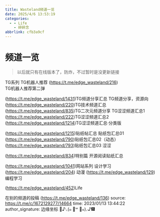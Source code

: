 ```yaml
---
title: Wasteland频道一览
date: 2025/4/6 13:53:19
categories:
  - - Life
    - 碎碎念
abbrlink: cfb3a9cf
---
```



# 频道一览

> 以后就只有在线版本了，防炸，不过暂时是没更新链接

TG系列
TG机器人推荐 (https://t.me/edge_wasteland/216)  
TG机器人推荐第二弹

 (https://t.me/edge_wasteland/1431)TG频道分享汇总
TG频道分享，资源向
 (https://t.me/edge_wasteland/220)TG技术频道汇总
 (https://t.me/edge_wasteland/835)TG二次元频道分享
TG涩涩频道汇总1
 (https://t.me/edge_wasteland/222)TG涩涩频道汇总2
 (https://t.me/edge_wasteland/1214)TG涩涩频道汇总·分类版

 (https://t.me/edge_wasteland/1215)贴纸帖汇总
贴纸包汇总01
 (https://t.me/edge_wasteland/790)贴纸包汇总02（动态）
 (https://t.me/edge_wasteland/793)贴纸包汇总03 涩涩

 (https://t.me/edge_wasteland/834)特别篇
开源阅读贴纸汇总

 (https://t.me/edge_wasteland/1041)网站系列
设计学习 (https://t.me/edge_wasteland/204)  动漫 (https://t.me/edge_wasteland/129) 编程学习


 (https://t.me/edge_wasteland/452)Life

在别的频道的投稿 (https://t.me/edge_wasteland/136)
source: https://t.me/c/1672129277/14664
time: 2023/01/13 13:44:22
author_signature: 边缘坐标 🎉♪⸜(๑ ॑꒳ ॑๑)⸝♪🎆